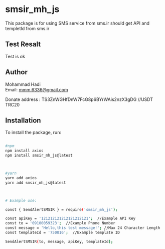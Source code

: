 # smsir_mh_js

This package is for using SMS service from sms.ir
should get API and templetId from sms.ir

## Test Resalt
Test is ok

## Author

Mohammad Hadi  
Email: mmm.6336@gmail.com

Donate address : TS3ZnWGHfDnW7FcG8p6BYrWAis2nzX3gDG  //USDT TRC20

## Installation

To install the package, run:
```bash

#npm
npm install axios
npm install smsir_mh_js@latest



#yarn
yarn add axios
yarn add smsir_mh_js@latest



# Example use:

const { SendAlertSMSIR } = require('smsir_mh_js');

const apiKey = '121212121212121212121';  //Example API Key 
const to = '09100059323';  //Example Phone Number
const message = 'Hello,this test message!'; //Max 24 Character Length
const templateId = '750016';  //Example template ID 

SendAlertSMSIR(to, message, apiKey, templateId);


